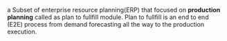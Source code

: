 a Subset of enterprise resource planning(ERP) that focused on **production planning** called as plan to fullfill module. Plan to fullfill is an end to end (E2E) process from demand forecasting all the way to the production execution.